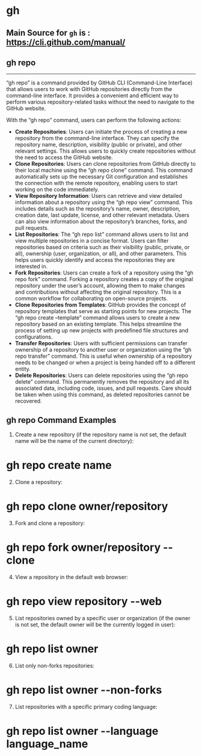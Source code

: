 # gh

Main Source for `gh` is : https://cli.github.com/manual/
---


## gh repo
---
“gh repo” is a command provided by GitHub CLI (Command-Line Interface) that allows users to work with GitHub repositories directly from the command-line interface. It provides a convenient and efficient way to perform various repository-related tasks without the need to navigate to the GitHub website.

With the “gh repo” command, users can perform the following actions:

-   **Create Repositories**: Users can initiate the process of creating a new repository from the command-line interface. They can specify the repository name, description, visibility (public or private), and other relevant settings. This allows users to quickly create repositories without the need to access the GitHub website.
-   **Clone Repositories**: Users can clone repositories from GitHub directly to their local machine using the “gh repo clone” command. This command automatically sets up the necessary Git configuration and establishes the connection with the remote repository, enabling users to start working on the code immediately.
-   **View Repository Information**: Users can retrieve and view detailed information about a repository using the “gh repo view” command. This includes details such as the repository’s name, owner, description, creation date, last update, license, and other relevant metadata. Users can also view information about the repository’s branches, forks, and pull requests.
-   **List Repositories**: The “gh repo list” command allows users to list and view multiple repositories in a concise format. Users can filter repositories based on criteria such as their visibility (public, private, or all), ownership (user, organization, or all), and other parameters. This helps users quickly identify and access the repositories they are interested in.
-   **Fork Repositories**: Users can create a fork of a repository using the “gh repo fork” command. Forking a repository creates a copy of the original repository under the user’s account, allowing them to make changes and contributions without affecting the original repository. This is a common workflow for collaborating on open-source projects.
-   **Clone Repositories from Templates**: GitHub provides the concept of repository templates that serve as starting points for new projects. The “gh repo create –template” command allows users to create a new repository based on an existing template. This helps streamline the process of setting up new projects with predefined file structures and configurations.
-   **Transfer Repositories**: Users with sufficient permissions can transfer ownership of a repository to another user or organization using the “gh repo transfer” command. This is useful when ownership of a repository needs to be changed or when a project is being handed off to a different entity.
-   **Delete Repositories**: Users can delete repositories using the “gh repo delete” command. This permanently removes the repository and all its associated data, including code, issues, and pull requests. Care should be taken when using this command, as deleted repositories cannot be recovered.

## gh repo Command Examples

1. Create a new repository (if the repository name is not set, the default name will be the name of the current directory):

# gh repo create name

2. Clone a repository:

# gh repo clone owner/repository

3. Fork and clone a repository:

# gh repo fork owner/repository --clone

4. View a repository in the default web browser:

# gh repo view repository --web

5. List repositories owned by a specific user or organization (if the owner is not set, the default owner will be the currently logged in user):

# gh repo list owner

6. List only non-forks repositories:

# gh repo list owner --non-forks

7. List repositories with a specific primary coding language:

# gh repo list owner --language language_name


